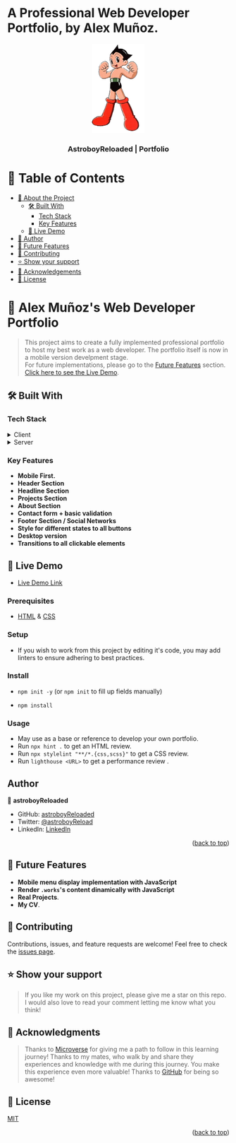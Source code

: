 # A Professional Web Developer Portfolio, by Alex Muñoz.

<a name="readme-top"></a>

<div align="center">
  <img src="images/icons/Astroboy-removebg.png" alt="logo" width="120"  height="auto" />
  <br/>
  <h3><b>AstroboyReloaded | Portfolio</b></h3>
</div>

<!-- TABLE OF CONTENTS -->

# 📗 Table of Contents

- [📖 About the Project](#about-project)
  - [🛠 Built With](#built-with)
    - [Tech Stack](#tech-stack)
    - [Key Features](#key-features)
  - [🚀 Live Demo](#live-demo)
- [👥 Author](#authors)
- [🔭 Future Features](#future-features)
- [🤝 Contributing](#contributing)
- [⭐️ Show your support](#support)
- [🙏 Acknowledgements](#acknowledgements)
- [📝 License](#license)

<!-- PROJECT DESCRIPTION -->

# 📖 Alex Muñoz's Web Developer Portfolio <a name="about-project"></a>

> This project aims to create a fully implemented professional portfolio to host my best work as a web developer. The portfolio itself is now in a mobile version develpment stage.
> <br> For future implementations, please go to the [Future Features](#future-features) section. [Click here to see the Live Demo](https://portfolio-setup-and-mobile-first.netlify.app/).

## 🛠 Built With <a name="built-with"></a>

### Tech Stack <a name="tech-stack"></a>

<details>
  <summary>Client</summary>
  <ul>
    <li><a href="https://https://html5.org//">HTML 5</a></li>
    <li><a href="https://www.w3.org/Style/CSS/Overview.en.html">CSS 3</a></li>
  </ul>
</details>
<details>
  <summary>Server</summary>
  <ul>
    <li><a href="https://www.netlify.com/">Netlify</a></li>
  </ul>
</details>

<!-- Features -->

### Key Features <a name="key-features"></a>

- **Mobile First.**
- **Header Section**
- **Headline Section**
- **Projects Section**
- **About Section**
- **Contact form + basic validation**
- **Footer Section / Social Networks**
- **Style for different states to all buttons**
- **Desktop version**
- **Transitions to all clickable elements**

<!-- LIVE DEMO -->

## 🚀 Live Demo <a name="live-demo"></a>

- [Live Demo Link](https://portfolio-setup-and-mobile-first.netlify.app/)

### Prerequisites

- [HTML](https://www.w3.org/html/) & [CSS](https://www.w3.org/Style/CSS/Overview.en.html)

### Setup

- If you wish to work from this project by editing it's code, you may add linters to ensure adhering to best practices.

### Install

- `npm init -y` (or `npm init` to fill up fields manually)

- `npm install`

### Usage

- May use as a base or reference to develop your own portfolio.
- Run `npx hint .` to get an HTML review.
- Run `npx stylelint "**/*.{css,scss}"` to get a CSS review.
- Run `lighthouse <URL>` to get a performance review .

<!-- AUTHORS -->

## Author <a name="authors"></a>

👤 **astroboyReloaded**

- GitHub: [astroboyReloaded](https://github.com/astroboyReloaded)
- Twitter: [@astroboyReload](https://twitter.com/astroboyReload)
- LinkedIn: [LinkedIn](https://www.linkedin.com/in/astroboyreloaded/)
<p align="right">(<a href="#readme-top">back to top</a>)</p>

<!-- FUTURE FEATURES -->

## 🔭 Future Features <a name="future-features"></a>

- **Mobile menu display implementation with JavaScript**
- **Render `.works`'s content dinamically with JavaScript**
- **Real Projects**.
- **My CV**.

<!-- CONTRIBUTING -->

## 🤝 Contributing <a name="contributing"></a>

Contributions, issues, and feature requests are welcome!
Feel free to check the [issues page](../../issues/).

<!-- SUPPORT -->

## ⭐️ Show your support <a name="support"></a>

> If you like my work on this project, please give me a star on this repo. I would also love to read your comment letting me know what you think!

<!-- ACKNOWLEDGEMENTS -->

## 🙏 Acknowledgments <a name="acknowledgements"></a>

> Thanks to [Microverse](https://www.microverse.org/) for giving me a path to follow in this learning journey!
> Thanks to my mates, who walk by and share they experiences and knowledge with me during this journey. You make this experience even more valuable!
> Thanks to [GitHub](https://github.com/) for being so awesome!

<!-- LICENSE -->

## 📝 License <a name="license"></a>

[MIT](https://mit-license.org/)

<p align="right">(<a href="#readme-top">back to top</a>)</p>
